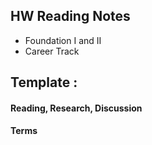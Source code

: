 ## HW Reading Notes
- Foundation I and II
- Career Track 

## Template :

#### Reading, Research, Discussion

#### Terms
